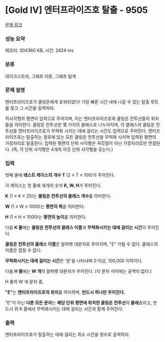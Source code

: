 # [Gold IV] 엔터프라이즈호 탈출 - 9505 

[문제 링크](https://www.acmicpc.net/problem/9505) 

### 성능 요약

메모리: 304360 KB, 시간: 2424 ms

### 분류

데이크스트라, 그래프 이론, 그래프 탐색

### 문제 설명

<p>엔터프라이즈호가 클링온에게 포위되었다! 가장 빠른 시간 내에 나갈 수 있는 탈출 루트를 찾고 그 시간을 출력하라.</p>

<p>직사각형의 평면이 입력으로 주어지며, 이는 엔터프라이즈호와 클링온 전투선들의 위치들을 의미한다. 클링온 전투선은 몇 가지의 클래스로 나누어지며, 각 클래스의 클링온 전투선을 엔터프라이즈호가 무력화 시키는 데에 걸리는 시간도 입력으로 주어진다. 엔터프라이즈호는 탈출하는 경로에 있는 모든 클링온 전투선을 무력화 시키며 입력된 평면의 가장자리로 탈출한다. 입력된 평면의 단위 사각형은 꼭짓점이 아닌 가장자리로만 연결된다. (즉, 각 단위 사각형은 4개의 이웃 단위 사각형을 갖는다.)</p>

### 입력 

 <p>첫째 줄에 <strong>테스트 케이스의 개수 T</strong> (2 ≤ T ≤ 100)가 주어진다.</p>

<p>각 케이스는 첫 줄에 세개의 숫자 <strong>K, W, H</strong>가 주어진다.</p>

<p><strong>K</strong> (1 ≤ K ≤ 25)는 <strong>클링온 전투선의 클래스 개수</strong>를 의미한다.</p>

<p><strong>W</strong> (1 ≤ W ≤ 1000)는 <strong>평면의 폭</strong>을 의미한다.</p>

<p><strong>H</strong> (1 ≤ H ≤ 1000)는 <strong>평면의 높이</strong>를 의미한다.</p>

<p> </p>

<p>다음 <strong>K 줄</strong>에는 <strong>클링온 전투선의 클래스 이름</strong>과 <strong>무력화시키는 데에 걸리는 시간</strong>이 주어진다.</p>

<p><strong>클링온 전투선의 클래스 이름</strong>은 알파벳 대문자로 주어지며, "E" 가될 수 없다. 클래스의 이름은 겹칠 수 없다.</p>

<p><strong>무력화시키는 데에 걸리는 시간</strong>은 '분'을 나타내며 0 이상, 100,000 이하이다.</p>

<p>다음 <strong>H 줄</strong>에는 <strong>W 개</strong>의 알파벳 대문자가 주어진다. (각 문자 사이에는 공백이 없다.)</p>

<p>H 줄의 W 개 문자 중,</p>

<p><strong>"E"</strong>는 <strong>엔터프라이즈호의 위치</strong>를 의미하며, <strong>반드시 하나만 주어진다.</strong></p>

<p>"E"가 아닌 <strong>다른 모든 문자</strong>는 <strong>해당 단위 평면에 위치한 </strong><strong>클링온</strong><strong> 전투선</strong>의<strong> 클래스</strong>이고, 반드시 위 K 줄에서 무력화시키는 데에 걸리는 시간과 함께 주어진다.</p>

### 출력 

 <p>엔터프라이즈호가 탈출하는 데에 걸리는 최소 시간을 정수로 출력하라.</p>

